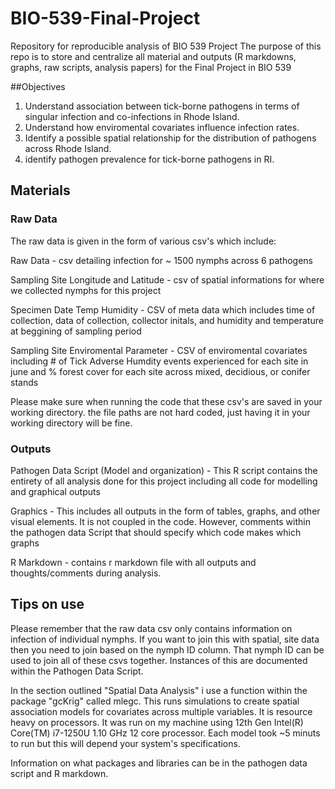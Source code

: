 # BIO-539-Final-Project
Repository for reproducible analysis of BIO 539 Project
The purpose of this repo is to store and centralize all material and outputs (R markdowns, graphs, raw scripts, analysis papers) for the Final Project in BIO 539

##Objectives

1. Understand association between tick-borne pathogens in terms of singular infection and co-infections in Rhode Island.
2. Understand how enviromental covariates influence infection rates.
3. Identify a possible spatial relationship for the distribution of pathogens across Rhode Island.
4. identify pathogen prevalence for tick-borne pathogens in RI.

## Materials

### Raw Data
The raw data is given in the form of various csv's which include:

Raw Data - csv detailing infection for ~ 1500 nymphs across 6 pathogens

Sampling Site Longitude and Latitude - csv of spatial informations for where we collected nymphs for this project

Specimen Date Temp Humidity - CSV of meta data which includes time of collection, data of collection, collector initals, and humidity and temperature at beggining of sampling period

Sampling Site Enviromental Parameter - CSV of enviromental covariates including # of Tick Adverse Humdity events experienced for each site in june and % forest cover for each site across mixed, decidious, or conifer stands

Please make sure when running the code that these csv's are saved in your working directory. the file paths are not hard coded, just having it in your working directory will be fine.

### Outputs

Pathogen Data Script (Model and organization) - This R script contains the entirety of all analysis done for this project including all code for modelling and graphical outputs

Graphics - This includes all outputs in the form of tables, graphs, and other visual elements. It is not coupled in the code. However, comments within the pathogen data Script that should specify which code makes which graphs

R Markdown - contains r markdown file with all outputs and thoughts/comments during analysis.

## Tips on use

Please remember that the raw data csv only contains information on infection of individual nymphs. If you want to join this with spatial, site data then you need to join based on the nymph ID column. That nymph ID can be used to join all of these csvs together. Instances of this are documented within the Pathogen Data Script.

In the section outlined "Spatial Data Analysis" i use a function within the package "gcKrig" called mlegc. This runs simulations to create spatial association models for covariates across multiple variables. It is resource heavy on processors. It was run on my machine using 12th Gen Intel(R) Core(TM) i7-1250U 1.10 GHz 12 core processor. Each model took ~5 minuts to run but this will depend your system's specifications.

Information on what packages and libraries can be in the pathogen data script and R markdown.
